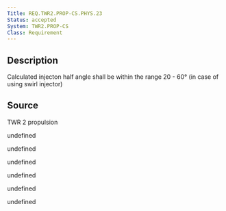 ```yaml
---
Title: REQ.TWR2.PROP-CS.PHYS.23
Status: accepted
System: TWR2.PROP-CS
Class: Requirement
---
```


## Description

Calculated injecton half angle shall be within the range 20 - 60° (in case of using swirl injector)

## Source

TWR 2 propulsion


undefined

undefined

undefined

undefined

undefined

undefined
